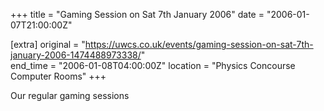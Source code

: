 +++
title = "Gaming Session on Sat 7th January 2006"
date = "2006-01-07T21:00:00Z"

[extra]
original = "https://uwcs.co.uk/events/gaming-session-on-sat-7th-january-2006-1474488973338/"    
end_time = "2006-01-08T04:00:00Z"
location = "Physics Concourse Computer Rooms"
+++

Our regular gaming sessions

